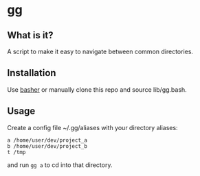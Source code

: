 # gg

## What is it?

A script to make it easy to navigate between common directories.

## Installation

Use [basher](https://github.com/juanibiapina/basher) or manually clone this repo and source lib/gg.bash.

## Usage

Create a config file ~/.gg/aliases with your directory aliases:

    a /home/user/dev/project_a
    b /home/user/dev/project_b
    t /tmp

and run `gg a` to cd into that directory.
